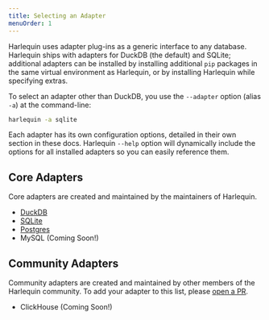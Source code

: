 ```yaml
---
title: Selecting an Adapter
menuOrder: 1
---
```


Harlequin uses adapter plug-ins as a generic interface to any database. Harlequin ships with adapters for DuckDB (the default) and SQLite; additional adapters can be installed by installing additional `pip` packages in the same virtual environment as Harlequin, or by installing Harlequin while specifying extras.

To select an adapter other than DuckDB, you use the `--adapter` option (alias `-a`) at the command-line:

```bash
harlequin -a sqlite
```

Each adapter has its own configuration options, detailed in their own section in these docs. Harlequin `--help` option will dynamically include the options for all installed adapters so you can easily reference them.

## Core Adapters

Core adapters are created and maintained by the maintainers of Harlequin.

- [DuckDB](duckdb/index)
- [SQLite](sqlite)
- [Postgres](postgres/index)
- MySQL (Coming Soon!)

## Community Adapters

Community adapters are created and maintained by other members of the Harlequin community. To add your adapter to this list, please [open a PR](https://github.com/tconbeer/harlequin-web).

- ClickHouse (Coming Soon!)
